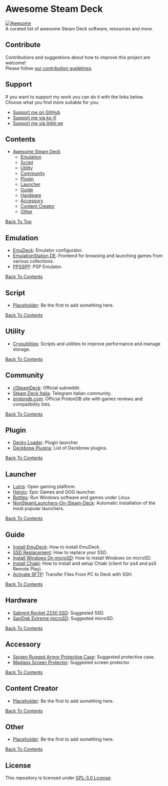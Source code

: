 # Awesome Steam Deck
[![Awesome](https://cdn.rawgit.com/sindresorhus/awesome/d7305f38d29fed78fa85652e3a63e154dd8e8829/media/badge.svg)](https://github.com/sindresorhus/awesome)  
A curated list of awesome Steam Deck software, resources and more.

## Contribute
Contributions and suggestions about how to improve this project are welcome!  
Please follow [our contribution guidelines](https://github.com/airscripts/awesome-steam-deck/blob/main/CONTRIBUTING.md).

## Support
If you want to support my work you can do it with the links below.  
Choose what you find more suitable for you:  
- [Support me on GitHub](https://github.com/sponsors/airscripts)
- [Support me via ko-fi](https://ko-fi.com/airscript)
- [Support me via linktr.ee](https://linktr.ee/airscript)

## Contents
- [Awesome Steam Deck](#awesome-steam-deck)
  - [Emulation](#emulation)
  - [Script](#script)
  - [Utility](#utility)
  - [Community](#community)
  - [Plugin](#plugin)
  - [Launcher](#launcher)
  - [Guide](#guide)
  - [Hardware](#hardware)
  - [Accessory](#accessory)
  - [Content Creator](#content-creator)
  - [Other](#other)

[Back To Top](#awesome-steam-deck)

## Emulation
- [EmuDeck](https://github.com/dragoonDorise/EmuDeck): Emulator configurator.
- [EmulationStation DE](https://gitlab.com/es-de/emulationstation-de): Frontend for browsing and launching games from various collections.
- [PPSSPP](https://github.com/hrydgard/ppsspp): PSP Emulator.

[Back To Contents](#contents)

## Script
- [Placeholder](#script): Be the first to add something here.

[Back To Contents](#contents)

## Utility
- [Cryoutilities](https://github.com/CryoByte33/steam-deck-utilities): Scripts and utilities to improve performance and manage storage.

[Back To Contents](#contents)

## Community
- [r/SteamDeck](https://reddit.com/r/SteamDeck): Official subreddit.
- [Steam Deck Italia](https://t.me/SteamDeckIta): Telegram italian community.
- [protondb.com](https://protondb.com): Official ProtonDB site with games reviews and compatibility lists.

[Back To Contents](#contents)

## Plugin
- [Decky Loader](https://github.com/SteamDeckHomebrew/decky-loader): Plugin launcher.
- [Deckbrew Plugins](https://plugins.deckbrew.xyz/): List of Deckbrew plugins.

[Back To Contents](#contents)

## Launcher
- [Lutris](https://lutris.net/): Open gaming platform.
- [Heroic](https://heroicgameslauncher.com/): Epic Games and GOG launcher.
- [Bottles](https://github.com/bottlesdevs/Bottles): Run Windows software and games under Linux.
- [NonSteamLaunchers-On-Steam-Deck](https://www.steamdeckgaming.net/post/easy-launchers-install-on-steam-deck): Automatic installation of the most popular launchers.

[Back To Contents](#contents)

## Guide
- [Install EmuDeck](https://www.emudeck.com/#how_to_install): How to install EmuDeck.
- [SSD Replacement](https://www.ifixit.com/Guide/Steam+Deck+SSD+Replacement/148989): How to replace your SSD.
- [Install Windows On microSD](https://wagnerstechtalk.com/sd-windows/): How to install Windows on microSD.
- [Install Chiaki](https://pimylifeup.com/steam-deck-ps5-remote-play/): How to install and setup Chiaki (client for ps4 and ps5 Remote Play).
- [Activate SFTP](https://www.youtube.com/watch?v=Cb1U0_KbtLQ): Transfer Files From PC to Deck with SSH.

[Back To Contents](#contents)

## Hardware
- [Sabrent Rocket 2230 SSD](https://www.amazon.com/SABRENT-Rocket-2230-Performance-SB-2130-1TB/dp/B0BQG6JCRP/): Suggested SSD.
- [SanDisk Extreme microSD](https://www.amazon.com/SanDisk-Extreme-microSDXC-Memory-Adapter/dp/B09X7MPX8L/): Suggested microSD.

[Back To Contents](#contents)

## Accessory
- [Spigen Rugged Armor Protective Case](https://www.amazon.com/Protective-Shock-Absorption-Anti-Scratch-Accessories-nintendo-switch/dp/B0B75N73N9/): Suggested protective case.
- [Maglass Screen Protector](https://www.amazon.com/Magglass-Tempered-Designed-Protector-Anti-Glare/dp/B09X82S4XL/): Suggested screen protector.

[Back To Contents](#contents)

## Content Creator
- [Placeholder](#script): Be the first to add something here.

[Back To Contents](#contents)

## Other
- [Placeholder](#script): Be the first to add something here.

[Back To Contents](#contents)

## License
This repository is licensed under [GPL-3.0 License](https://github.com/airscripts/awesome-steam-deck/blob/main/LICENSE).
